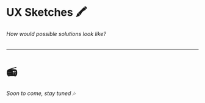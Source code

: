 # UX Sketches 🖍
###### How would possible solutions look like?
---
#  📻
_Soon to come, stay tuned_ 🎶